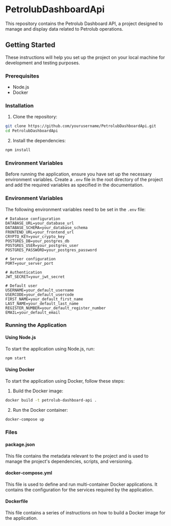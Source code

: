 # PetrolubDashboardApi

This repository contains the Petrolub Dashboard API, a project designed to manage and display data related to Petrolub operations.

## Getting Started

These instructions will help you set up the project on your local machine for development and testing purposes.

### Prerequisites

- Node.js
- Docker

### Installation

1. Clone the repository:
  ```sh
  git clone https://github.com/yourusername/PetrolubDashboardApi.git
  cd PetrolubDashboardApi
  ```

2. Install the dependencies:
  ```sh
  npm install
  ```

  ### Environment Variables

  Before running the application, ensure you have set up the necessary environment variables. Create a `.env` file in the root directory of the project and add the required variables as specified in the documentation.

  ### Environment Variables

  The following environment variables need to be set in the `.env` file:

  ```plaintext
  # Database configuration
  DATABASE_URL=your_database_url
  DATABASE_SCHEMA=your_database_schema
  FRONTEND_URL=your_frontend_url
  CRYPTO_KEY=your_crypto_key
  POSTGRES_DB=your_postgres_db
  POSTGRES_USER=your_postgres_user
  POSTGRES_PASSWORD=your_postgres_password

  # Server configuration
  PORT=your_server_port

  # Authentication
  JWT_SECRET=your_jwt_secret

  # Default user
  USERNAME=your_default_username
  USERCODE=your_default_usercode
  FIRST_NAME=your_default_first_name
  LAST_NAME=your_default_last_name
  REGISTER_NUMBER=your_default_register_number
  EMAIL=your_default_email
  ```

### Running the Application

#### Using Node.js

To start the application using Node.js, run:
```sh
npm start
```

#### Using Docker

To start the application using Docker, follow these steps:

1. Build the Docker image:
  ```sh
  docker build -t petrolub-dashboard-api .
  ```

2. Run the Docker container:
  ```sh
  docker-compose up
  ```

### Files

#### package.json

This file contains the metadata relevant to the project and is used to manage the project's dependencies, scripts, and versioning.

#### docker-compose.yml

This file is used to define and run multi-container Docker applications. It contains the configuration for the services required by the application.

#### Dockerfile

This file contains a series of instructions on how to build a Docker image for the application.

